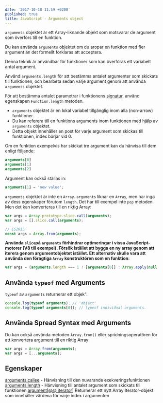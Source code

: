 ```yaml
---
date: '2017-10-18 11:59 +0200'
published: true
title: JavaScript - Arguments object
---
```

`arguments` objektet är ett Array-liknande objekt som motsvarar de argument som överförs till en funktion.

Du kan använda `arguments` objektet om du aropar en funktion med fler argument än det formellt förklaras att acceptera.

Denna teknik är användbar för funktioner som kan överföras ett variabelt antal argument.

Använd `arguments.length` för att bestämma antalet argumenter som skickats till funktionen, och bearbeta sedan varje argument genom att använda `arguments` objektet.

För att bestämma antalet parametrar i funktionens [signatur](https://developer.mozilla.org/en-US/docs/Glossary/Signature/Function), använd egenskapen `Function.length` metoden.

* `arguments` objektet är en lokal variabel tillgänglig inom alla (non-arrow) funktioner.
* Du kan referera till en funktions arguments inom funktionen med hjälp av `arguments` objektet. 
* Detta objekt innehåller en post för varje argument som skickas till funktionen, index börjar vid 0.

Om en funktion exempelvis har skickat tre argument kan du hänvisa till dem enligt följande:

```js
arguments[0]
arguments[1]
arguments[2]
```

Argument kan också ställas in:

```js
arguments[1] = 'new value';
```

`arguments` objektet är inte en `Array`. `arguments` liknar en `Array`, men har inga av dess egenskaper förutom `length`. Det har till exempel inte `pop` metoden. Men det kan konverteras till en riktig Array:

```js
var args = Array.prototype.slice.call(arguments);
var args = [].slice.call(arguments);

// ES2015
const args = Array.from(arguments);
```` 

**Använda `slice`på `arguments` förhindrar optimeringar i vissa JavaScript-motorer (V8 till exempel). Försök istället att bygga en ny array genom att iterera genom argumentobjektet istället. Ett alternativ skulle vara att använda den föragtiga `Array` konstruktören som en funktion:**

```js
var args = (arguments.length === 1 ? [arguments[0]] : Array.apply(null, arguments));
```

## Använda `typeof` med Arguments

`typeof` av `arguments` returnerar ett objek".

```js
console.log(typeof arguments); // 'object'
console.log(typeof arguments[0]); // typeof individual arguments.
```

## Använda Spread Syntax med Arguments

Du kan också använda metoden `Array.from()` eller spridningsoperatören för att konvertera argument till en riktig Array:

```js
var args = Array.from(arguments);
var args = [...arguments];
```

## Egenskaper

[arguments.callee](https://developer.mozilla.org/en-US/docs/Web/JavaScript/Reference/Functions/arguments/caller) - Hänvisning till den nuvarande exekveringsfunktionen
[arguments.length](https://developer.mozilla.org/en-US/docs/Web/JavaScript/Reference/Functions/arguments/length) - Hänvisning till antalet argument som skickats till funktionen
[argument[@@ iterator]](https://developer.mozilla.org/en-US/docs/Web/JavaScript/Reference/Functions/arguments/@@iterator)  Returnerar ett nytt Array Iterator-objekt som innehåller värdena för varje index i argumenten

